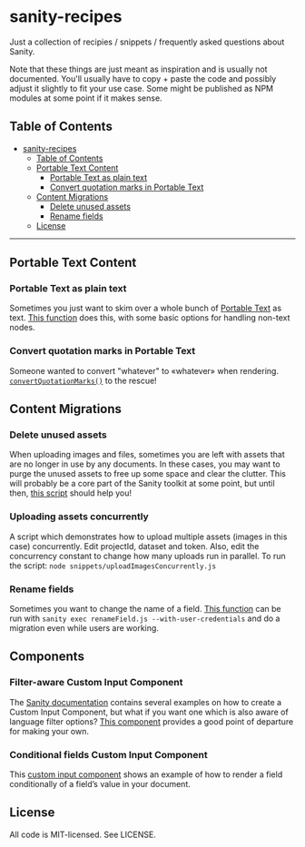 # sanity-recipes

Just a collection of recipies / snippets / frequently asked questions about Sanity.

Note that these things are just meant as inspiration and is usually not documented. You'll usually have to copy + paste the code and possibly adjust it slightly to fit your use case. Some might be published as NPM modules at some point if it makes sense.

## Table of Contents

- [sanity-recipes](#sanity-recipes)
  - [Table of Contents](#table-of-contents)
  - [Portable Text Content](#portable-text-content)
    - [Portable Text as plain text](#portable-text-as-plain-text)
    - [Convert quotation marks in Portable Text](#convert-quotation-marks-in-portable-text)
  - [Content Migrations](#content-migrations)
    - [Delete unused assets](#delete-unused-assets)
    - [Rename fields](#rename-fields)
  - [License](#license)

---

## Portable Text Content

### Portable Text as plain text

Sometimes you just want to skim over a whole bunch of [Portable Text](https://www.portabletext.org) as text. [This function](snippets/blocksToText.js) does this, with some basic options for handling non-text nodes.

### Convert quotation marks in Portable Text

Someone wanted to convert "whatever" to «whatever» when rendering. [`convertQuotationMarks()`](snippets/convertQuotationMarks.js) to the rescue!

## Content Migrations

### Delete unused assets

When uploading images and files, sometimes you are left with assets that are no longer in use by any documents. In these cases, you may want to purge the unused assets to free up some space and clear the clutter. This will probably be a core part of the Sanity toolkit at some point, but until then, [this script](snippets/deleteUnusedAssets.js) should help you!

### Uploading assets concurrently

A script which demonstrates how to upload multiple assets (images in this case) concurrently. Edit projectId, dataset and token. Also, edit the concurrency constant to change how many uploads run in parallel. To run the script: `node snippets/uploadImagesConcurrently.js`

### Rename fields

Sometimes you want to change the name of a field. [This function](snippets/renameField.js) can be run with `sanity exec renameField.js --with-user-credentials` and do a migration even while users are working.

## Components

### Filter-aware Custom Input Component

The [Sanity documentation](https://sanity.io/docs) contains several examples on how to create a Custom Input Component, but what if you want one which is also aware of language filter options? [This component](snippets/CustomObjectInputWithLanguageFilter.js) provides a good point of departure for making your own.

### Conditional fields Custom Input Component

This [custom input component](snippets/conditionalFieldsCustomInputComponent.js) shows an example of how to render a field conditionally of a field’s value in your document.

## License

All code is MIT-licensed. See LICENSE.
